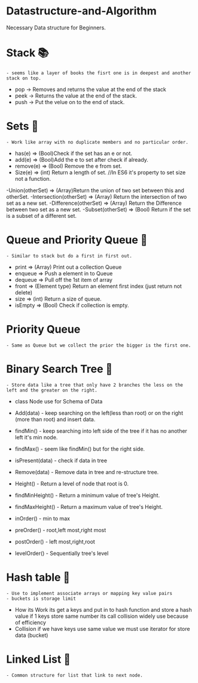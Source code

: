 # Datastructure-and-Algorithm


Necessary Data structure for Beginners.


# Stack :books:
    - seems like a layer of books the fisrt one is in deepest and another stack on top.

- pop ->  Removes and returns the value at the end of the stack
- peek -> Returns the value at the end of the stack.
- push -> Put the velue on to the end of stack.



# Sets :gift:
    - Work like array with no duplicate members and no particular order.

- has(e) => (Bool)Check if the set has an e or not.  
- add(e) => (Bool)Add the e to set after check if already.
- remove(e) => (Bool) Remove the e from set.
- Size(e) => (int) Return a length of set. //In ES6 it's property to set size not a function.


-Union(otherSet) => (Array)Return the union of two set between this and otherSet.
-Intersection(otherSet) => (Array) Return the intersection of two set as a new set.
-Difference(otherSet) => (Array) Return the Difference between two set as a new set.
-Subset(otherSet) => (Bool) Return if the set is a subset of a different set.




# Queue and Priority Queue :necktie:
    - Similar to stack but do a first in first out.

- print => (Array) Print out a collection Queue
- enqueue => Push a element in to Queue
- dequeue => Pull off the 1st item of array
- front => (Element type) Return an element first index (just return not delete)
- size => (int) Return a size of queue.
- isEmpty => (Bool) Check if collection is empty.

# Priority Queue 
    - Same as Queue but we collect the prior the bigger is the first one.


# Binary Search Tree :evergreen_tree:
    - Store data like a tree that only have 2 branches the less on the left and the greater on the right.

- class Node use for  Schema of Data 
- Add(data) - keep searching on the left(less than root) or on the right (more than root) and insert data.
- findMin() - keep searching into left side of the tree if it has no another left it's min node.
- findMax() - seem like findMin() but for the right side.
- isPresent(data) - check if data in tree 
- Remove(data) - Remove data in tree and re-structure tree.
- Height() - Return a level of node that root is 0.
- findMinHeight() - Return a minimum value of tree's Height.
- findMaxHeight() - Return a maximum value of tree's Height. 

- inOrder() - min to max
- preOrder() - root,left most,right most
- postOrder() - left most,right,root
- levelOrder() - Sequentially tree's  level


# Hash table 📅
    - Use to implement associate arrays or mapping key value pairs
    - buckets is storage limit
- How its Work 
    its get a keys and put in to hash function and store a hash value if 1 keys store same number its call collision widely use because of efficiency
- Collision 
     if we have keys use same value we must use iterator for store data (bucket)

# Linked List :balloon:
    - Common structure for list that link to next node.
